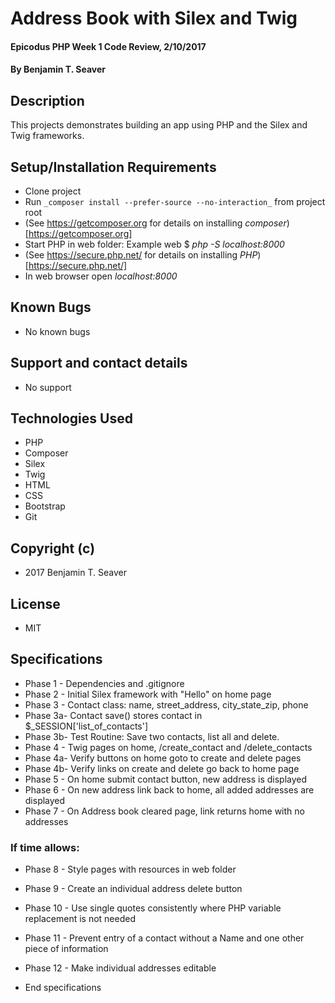 # Address Book with Silex and Twig

#### Epicodus PHP Week 1 Code Review, 2/10/2017

#### By Benjamin T. Seaver

## Description

This projects demonstrates building an app using PHP and the Silex and Twig frameworks.

## Setup/Installation Requirements
* Clone project
* Run `_composer install --prefer-source --no-interaction_` from project root
* (See https://getcomposer.org for details on installing _composer_)[https://getcomposer.org]
* Start PHP in web folder: Example web $ _php -S localhost:8000_
* (See https://secure.php.net/ for details on installing _PHP_)[https://secure.php.net/]
* In web browser open _localhost:8000_

## Known Bugs
* No known bugs

## Support and contact details
* No support

## Technologies Used
* PHP
* Composer
* Silex
* Twig
* HTML
* CSS
* Bootstrap
* Git

## Copyright (c)
* 2017 Benjamin T. Seaver

## License
* MIT

## Specifications
* Phase 1 - Dependencies and .gitignore
* Phase 2 - Initial Silex framework with "Hello" on home page
* Phase 3 - Contact class: name, street_address, city_state_zip, phone
* Phase 3a- Contact save() stores contact in $_SESSION['list_of_contacts']
* Phase 3b- Test Routine: Save two contacts, list all and delete.
* Phase 4 - Twig pages on home, /create_contact and /delete_contacts
* Phase 4a- Verify buttons on home goto to create and delete pages
* Phase 4b- Verify links on create and delete go back to home page
* Phase 5 - On home submit contact button, new address is displayed
* Phase 6 - On new address link back to home, all added addresses are displayed
* Phase 7 - On Address book cleared page, link returns home with no addresses

### If time allows:

* Phase 8 - Style pages with resources in web folder
* Phase 9 - Create an individual address delete button
* Phase 10 - Use single quotes consistently where PHP variable replacement is not needed
* Phase 11 - Prevent entry of a contact without a Name and one other piece of information
* Phase 12 - Make individual addresses editable

* End specifications
